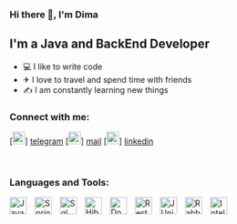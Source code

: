 ### Hi there 👋, I'm Dima

## I'm a Java and BackEnd Developer

- 💻 I like to write code
- ✈ I love to travel and spend time with friends
- ✍ I am constantly learning new things

### Connect with me:


[<img alt="AverDmi" width="22px" src="https://cdn.jsdelivr.net/npm/simple-icons@v3/icons/telegram.svg" />] [telegram]
[<img alt="AverDmi" width="22px" src="https://cdn.jsdelivr.net/npm/simple-icons@v3/icons/gmail.svg" />] [mail]
[<img alt="AverDmi" width="22px" src="https://cdn.jsdelivr.net/npm/simple-icons@v3/icons/linkedin.svg" />] [linkedin]


<br />

### Languages and Tools:

<img alt="Java" width="30px" src="https://cdn-icons-png.flaticon.com/512/226/226777.png" style="max-width: 100%; margin-right: 10px">
<img alt="Spring" width="30px" src="https://www.openxcell.com/wp-content/uploads/2021/10/springboot-inner.svg" style="max-width: 100%; margin-right: 10px">
<img alt="Sql" width="30px" src="https://cdn-icons-png.flaticon.com/512/4248/4248443.png" style="max-width: 100%; margin-right: 10px">
<img alt="Hibernate" width="30px" src="https://www.javatpoint.com/images/hibernate/hibernate2.png" style="max-width: 100%; margin-right: 10px">
<img alt="Docker" width="30px" src="https://cdn-icons-png.flaticon.com/512/919/919853.png" style="max-width: 100%; margin-right: 10px">
<img alt="Rest" width="30px" height="30" src="https://www.opc-router.com/wp-content/uploads/2020/04/icon_rest_webservice_600x400px-400x267.png" style="max-width: 100%; margin-right: 10px">
<img alt="JUnit" width="30px" height="30" src="https://www.talentica.com/wp-content/uploads/2019/08/junit5-1.jpg" style="max-width: 100%; margin-right: 10px">
<img alt="RabbitMQ" width="30px" height="30" src="https://www.nastel.com/wp-content/uploads/2022/05/rabbitmq.png" style="max-width: 100%; margin-right: 10px">
<img alt="Intellij" width="30px" height="30" src="https://upload.wikimedia.org/wikipedia/commons/thumb/9/9c/IntelliJ_IDEA_Icon.svg/120px-IntelliJ_IDEA_Icon.svg.png" style="max-width: 100%; margin-right: 10px">





[telegram]: https://t.me/dimthomas
[mail]: mailto:dimthomas1@mail.ru
[linkedin]: https://www.linkedin.com/in/dmitriy-averyanov-558163234/